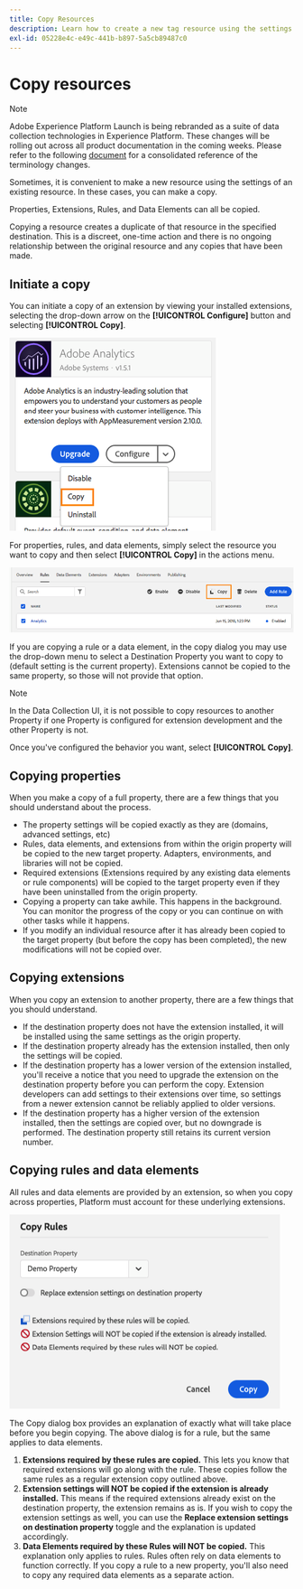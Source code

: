```yaml
---
title: Copy Resources
description: Learn how to create a new tag resource using the settings of an existing tag resource in Adobe Experience Platform.
exl-id: 05228e4c-e49c-441b-b897-5a5cb89487c0
---
```

# Copy resources

>[!NOTE]
>
>Adobe Experience Platform Launch is being rebranded as a suite of data collection technologies in Experience Platform. These changes will be rolling out across all product documentation in the coming weeks. Please refer to the following [document](../../launch-term-updates.md) for a consolidated reference of the terminology changes.

Sometimes, it is convenient to make a new resource using the settings of an existing resource. In these cases, you can make a copy.

Properties, Extensions, Rules, and Data Elements can all be copied.

Copying a resource creates a duplicate of that resource in the specified destination. This is a discreet, one-time action and there is no ongoing relationship between the original resource and any copies that have been made.

## Initiate a copy

You can initiate a copy of an extension by viewing your installed extensions, selecting  the drop-down arrow on the **[!UICONTROL Configure]** button and selecting **[!UICONTROL Copy]**.

![Copying the Analytics extension](../../images/copy-initiate-extension.png)

For properties, rules, and data elements, simply select the resource you want to copy and then select **[!UICONTROL Copy]** in the actions menu.

![Copying my Analytics rule](../../images/copy-initiate-rule.png)

If you are copying a rule or a data element, in the copy dialog you may use the drop-down menu to select a Destination Property you want to copy to (default setting is the current property). Extensions cannot be copied to the same property, so those will not provide that option.

>[!NOTE]
>
>In the Data Collection UI, it is not possible to copy resources to another Property if one Property is configured for extension development and the other Property is not.

Once you've configured the behavior you want, select **[!UICONTROL Copy]**.

## Copying properties

When you make a copy of a full property, there are a few things that you should understand about the process.

* The property settings will be copied exactly as they are (domains, advanced settings, etc)
* Rules, data elements, and extensions from within the origin property will be copied to the new target property.  Adapters, environments, and libraries will not be copied.
* Required extensions (Extensions required by any existing data elements or rule components) will be copied to the target property even if they have been uninstalled from the origin property.
* Copying a property can take awhile.  This happens in the background.  You can monitor the progress of the copy or you can continue on with other tasks while it happens.
* If you modify an individual resource after it has already been copied to the target property (but before the copy has been completed), the new modifications will not be copied over.

## Copying extensions

When you copy an extension to another property, there are a few things that you should understand.

* If the destination property does not have the extension installed, it will be installed using the same settings as the origin property.
* If the destination property already has the extension installed, then only the settings will be copied.
* If the destination property has a lower version of the extension installed, you'll receive a notice that you need to upgrade the extension on the destination property before you can perform the copy.  Extension developers can add settings to their extensions over time, so settings from a newer extension cannot be reliably applied to older versions.
* If the destination property has a higher version of the extension installed, then the settings are copied over, but no downgrade is performed.  The destination property still retains its current version number.

## Copying rules and data elements

All rules and data elements are provided by an extension, so when you copy across properties, Platform must account for these underlying extensions.

![Copying a Rule to my Demo Property](../../images/copy-rules-dialog1.png)

The Copy dialog box provides an explanation of exactly what will take place before you begin copying. The above dialog is for a rule, but the same applies to data elements.

1. **Extensions required by these rules are copied.** This lets you know that required extensions will go along with the rule.  These copies follow the same rules as a regular extension copy outlined above.
1. **Extension settings will NOT be copied if the extension is already installed.** This means if the required extensions already exist on the destination property, the extension remains as is.  If you wish to copy the extension settings as well, you can use the **Replace extension settings on destination property** toggle and the explanation is updated accordingly.
1. **Data Elements required by these Rules will NOT be copied.** This explanation only applies to rules.  Rules often rely on data elements to function correctly.  If you copy a rule to a new property, you'll also need to copy any required data elements as a separate action.
